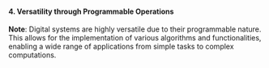 #### 4. Versatility through Programmable Operations

**Note**: Digital systems are highly versatile due to their programmable nature. This allows for the implementation of various algorithms and functionalities, enabling a wide range of applications from simple tasks to complex computations.

